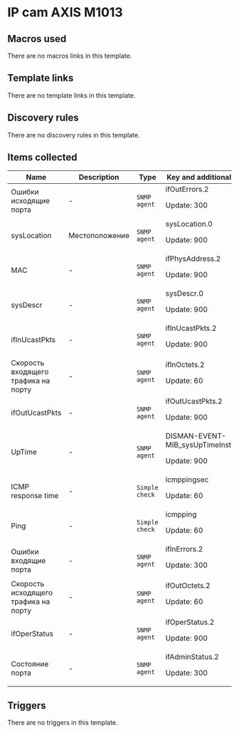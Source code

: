 # IP cam AXIS M1013

## Macros used

There are no macros links in this template.

## Template links

There are no template links in this template.

## Discovery rules

There are no discovery rules in this template.

## Items collected

|Name|Description|Type|Key and additional info|
|----|-----------|----|----|
|Ошибки исходящие порта|<p>-</p>|`SNMP agent`|ifOutErrors.2<p>Update: 300</p>|
|sysLocation|<p>Местоположение</p>|`SNMP agent`|sysLocation.0<p>Update: 900</p>|
|MAC|<p>-</p>|`SNMP agent`|ifPhysAddress.2<p>Update: 900</p>|
|sysDescr|<p>-</p>|`SNMP agent`|sysDescr.0<p>Update: 900</p>|
|ifInUcastPkts|<p>-</p>|`SNMP agent`|ifInUcastPkts.2<p>Update: 900</p>|
|Скорость входящего трафика на порту|<p>-</p>|`SNMP agent`|ifInOctets.2<p>Update: 60</p>|
|ifOutUcastPkts|<p>-</p>|`SNMP agent`|ifOutUcastPkts.2<p>Update: 900</p>|
|UpTime|<p>-</p>|`SNMP agent`|DISMAN-EVENT-MIB_sysUpTimeInstance<p>Update: 900</p>|
|ICMP response time|<p>-</p>|`Simple check`|icmppingsec<p>Update: 60</p>|
|Ping|<p>-</p>|`Simple check`|icmpping<p>Update: 60</p>|
|Ошибки входящие порта|<p>-</p>|`SNMP agent`|ifInErrors.2<p>Update: 300</p>|
|Скорость исходящего трафика на порту|<p>-</p>|`SNMP agent`|ifOutOctets.2<p>Update: 60</p>|
|ifOperStatus|<p>-</p>|`SNMP agent`|ifOperStatus.2<p>Update: 900</p>|
|Cостояние порта|<p>-</p>|`SNMP agent`|ifAdminStatus.2<p>Update: 300</p>|
## Triggers

There are no triggers in this template.

